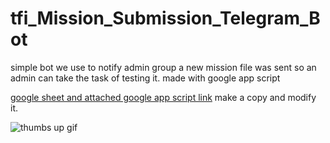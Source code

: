 # tfi_Mission_Submission_Telegram_Bot
simple bot we use to notify admin group a new mission file was sent so an admin can take the task of testing it.
made with google app script

[google sheet and attached google app script link](https://docs.google.com/spreadsheets/d/1HD3v_jxIekofzBhpxh-g2ftdSSsOMP7pD4PGZdyvfbw/edit?usp=sharing) make a copy and modify it.

![thumbs up gif](https://media.giphy.com/media/uqQs1H9jCxyE1sY7TN/giphy.gif)
